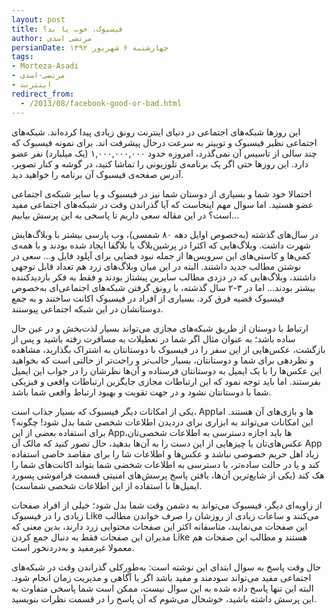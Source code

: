 ```yaml
---
layout: post
title: فیسبوک، خوب یا بد؟
author: مرتضی اسدی
persianDate: چهارشنبه ۶ شهریور ۱۳۹۲
tags:
- Morteza-Asadi
- مرتضی-اسدی
- اینترنت
redirect_from: 
  - /2013/08/facebook-good-or-bad.html
---
```

این روزها شبکه‌های اجتماعی در دنیای اینترنت رونق زیادی پیدا کرده‌اند. شبکه‌های اجتماعی نظیر فیسبوک و توییتر به سرعت درحال پیشرفت اند. برای نمونه فیسبوک که چند سالی از تاسیس آن نمی‌گذرد، امروزه حدود ۱,۰۰۰,۰۰۰,۰۰۰ (یک میلیارد) نفر عضو دارد. این روزها حتی اگر یک برنامه‌ی تلوزیونی را تماشا کنید، در گوشه و کنار تصویر، آدرس صفحه‌ی فیسبوک آن برنامه را خواهید دید.

احتمالا خود شما و بسیاری از دوستان شما نیز در فیسبوک و یا سایر شبکه‌ی اجتماعی عضو هستید. اما سوال مهم اینجاست که آیا گذراندن وقت در شبکه‌های اجتماعی مفید است؟ در این مقاله سعی داریم تا پاسخی به این پرسش بیابیم...

در سال‌های گذشته (به‌خصوص اوایل دهه ۸۰ شمسی)، وب پارسی بیشتر با وبلاگ‌هایش شهرت داشت. وبلاگ‌هایی که اکثرا در پرشین‌بلاگ یا بلاگفا ایجاد شده بودند و با همه‌ی کمی‌ها و کاستی‌های این سرویس‌ها از جمله نبود فضایی برای آپلود فایل و... سعی در نوشتن مطالب جدید داشتند. البته در این میان وبلاگ‌های زرد هم تعداد قابل توجهی داشتند، وبلاگ‌هایی که در دزدی مطالب سایرین پیشتاز بودند و فقط به فکر بازدیدکننده بیشتر بودند... اما در ۳-۲ سال گذشته، با رونق گرفتن شبکه‌های اجتماعی‌ای به‌خصوص فیسبوک قضیه فرق کرد. بسیاری از افراد در فیسبوک اکانت ساختند و به جمع دوستانشان در این شبکه اجتماعی پیوستند.

ارتباط با دوستان از طریق شبکه‌های مجازی می‌تواند بسیار لذت‌بخش و در عین حال ساده باشد؛ به عنوان مثال اگر شما در تعطیلات به مسافرت رفته باشید و پس از بازگشت، عکس‌هایی از این سفر را در فیسبوک با دوستانتان به اشتراک بگذارید، مشاهده و نظردهی برای شما و دوستانتان، بسیار جالب‌تر و راحت‌تر از حالتی است که بخواهید این عکس‌ها را با یک ایمیل به دوستانتان فرستاده و آن‌ها نظرشان را در جواب این ایمیل بفرستند. اما باید توجه نمود که این ارتباطات مجازی جایگزین ارتباطات واقعی و فیزیکی شما با دوستانتان نشود و در جهت تقویت و بهبود ارتباط واقعی شما باشد.

یکی از امکانات دیگر فیسبوک که بسیار جذاب است، Appها و بازی‌های آن هستند. اما این امکانات می‌تواند به ابزاری برای دزدیدن اطلاعات شخصی شما بدل شود! چگونه؟ برای استفاده بعضی از این Appها باید اجازه دسترسی به اطلاعات شخصی‌تان، عکس‌های‌تان یا چیزهایی از این دست را به آن‌ها بدهید، حال تصور کنید که مالک آن App زیاد اهل حریم خصوصی نباشد و عکس‌ها و اطلاعات شا را برای مقاصد خاصی استفاده کند و یا در حالت ساده‌تر، با دسترسی به اطلاعات شخضی شما بتواند اکانت‌های شما را هک کند (یکی از شایع‌ترین آن‌ها، یافتن پاسخ پرسش‌های امنیتی قسمت فراموشی پسورد ایمیل‌ها با استفاده از این اطلاعات شخصی شماست).

از زاویه‌ای دیگر، فیسبوک می‌تواند به دشمن وقت شما بدل شود؛ خیلی از افراد صفحات زیادی را در فیسبوک Like می‌کنند و ساعات زیادی از روزشان را صرف خواندن مطالب این صفحات می‌نمایند، متاسفانه اکثر این صفحات محتوایی زرد دارند، بدین معنی که مدیران این صفحات فقط به دنبال جمع کردن Like هستند و مطالب این صفحات هم معمولا غیرمفید و به‌دردنخور است.

حال وقت پاسخ به سوال ابتدای این نوشته است: به‌طورکلی گذراندن وقت در شبکه‌های اجتماعی مفید می‌تواند سودمند و مفید باشد اگر با آگاهی و مدیریت زمان انجام شود. البته این تنها پاسخ داده شده به این سوال نیست، ممکن است شما پاسخی متفاوت به این پرسش داشته باشید، خوشحال می‌شوم که آن پاسخ را در قسمت نظرات بنویسید.
